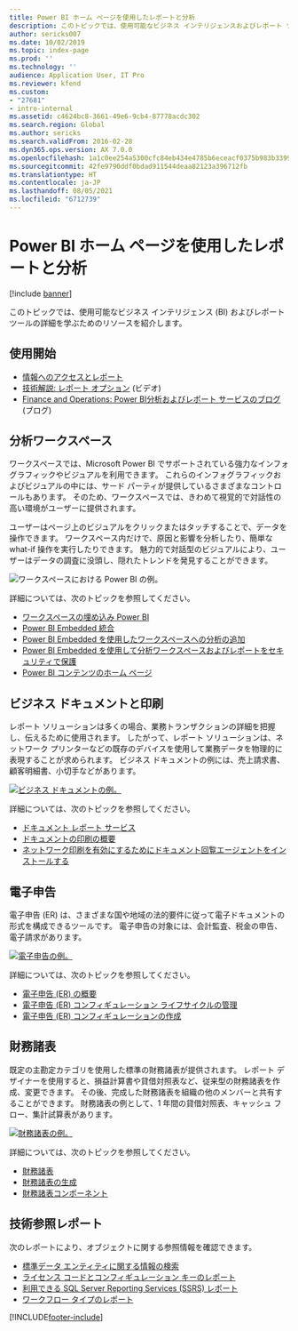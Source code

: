```yaml
---
title: Power BI ホーム ページを使用したレポートと分析
description: このトピックでは、使用可能なビジネス インテリジェンスおよびレポート ツールの詳細を学ぶためのリソースを紹介します。
author: sericks007
ms.date: 10/02/2019
ms.topic: index-page
ms.prod: ''
ms.technology: ''
audience: Application User, IT Pro
ms.reviewer: kfend
ms.custom:
- "27681"
- intro-internal
ms.assetid: c4624bc8-3661-49e6-9cb4-87778acdc302
ms.search.region: Global
ms.author: sericks
ms.search.validFrom: 2016-02-28
ms.dyn365.ops.version: AX 7.0.0
ms.openlocfilehash: 1a1c0ee254a5300cfc84eb434e4785b6eceacf0375b983b33991445443957a33
ms.sourcegitcommit: 42fe9790ddf0bdad911544deaa82123a396712fb
ms.translationtype: HT
ms.contentlocale: ja-JP
ms.lasthandoff: 08/05/2021
ms.locfileid: "6712739"
---
```

# <a name="reporting-and-analytics-with-power-bi-home-page"></a>Power BI ホーム ページを使用したレポートと分析

[!include [banner](../includes/banner.md)]

このトピックでは、使用可能なビジネス インテリジェンス (BI) およびレポート ツールの詳細を学ぶためのリソースを紹介します。

## <a name="get-started"></a>使用開始
- [情報へのアクセスとレポート](information-access-reporting.md)
- [技術解説: レポート オプション](https://www.youtube.com/watch?v=NzZONjKs5xA) (ビデオ)
- [Finance and Operations: Power BI分析およびレポート サービスのブログ](https://community.dynamics.com/365/financeandoperations/b/powerbianalyticsandreporting) (ブログ)

## <a name="analytical-workspaces"></a>分析ワークスペース
ワークスペースでは、Microsoft Power BI でサポートされている強力なインフォグラフィックやビジュアルを利用できます。 これらのインフォグラフィックおよびビジュアルの中には、サード パーティが提供しているさまざまなコントロールもあります。 そのため、ワークスペースでは、きわめて視覚的で対話性の高い環境がユーザーに提供されます。

ユーザーはページ上のビジュアルをクリックまたはタッチすることで、データを操作できます。 ワークスペース内だけで、原因と影響を分析したり、簡単な what-if 操作を実行したりできます。 魅力的で対話型のビジュアルにより、ユーザーはデータの調査に没頭し、隠れたトレンドを発見することができます。

![ワークスペースにおける Power BI の例。](./media/Power-BI-in-D365-Workspace.png)

詳細については、次のトピックを参照してください。

- [ワークスペースの埋め込み Power BI](embed-power-bi-workspaces.md)
- [Power BI Embedded 統合](power-bi-embedded-integration.md)
- [Power BI Embedded を使用したワークスペースへの分析の追加](add-analytics-tab-workspaces.md)
- [Power BI Embedded を使用して分析ワークスペースおよびレポートをセキュリティで保護](secure-analytical-workspaces.md)
- [Power BI コンテンツのホーム ページ](power-bi-home-page.md)

## <a name="business-documents-and-printing"></a>ビジネス ドキュメントと印刷
レポート ソリューションは多くの場合、業務トランザクションの詳細を把握し、伝えるために使用されます。 したがって、レポート ソリューションは、ネットワーク プリンターなどの既存のデバイスを使用して業務データを物理的に表現することが求められます。 ビジネス ドキュメントの例には、売上請求書、顧客明細書、小切手などがあります。

[![ビジネス ドキュメントの例。](./media/image-of-business-documents-1024x632.png)](./media/image-of-business-documents.png)

詳細については、次のトピックを参照してください。

- [ドキュメント レポート サービス](document-reporting-services.md)
- [ドキュメントの印刷の概要](print-documents.md)
- [ネットワーク印刷を有効にするためにドキュメント回覧エージェントをインストールする](install-document-routing-agent.md)

## <a name="electronic-reporting"></a>電子申告
電子申告 (ER) は、さまざまな国や地域の法的要件に従って電子ドキュメントの形式を構成できるツールです。 電子申告の対象には、会計監査、税金の申告、電子請求があります。

[![電子申告の例。](./media/electronic-reporting-example.png)](./media/electronic-reporting-example.png)

詳細については、次のトピックを参照してください。

- [電子申告 (ER) の概要](general-electronic-reporting.md)
- [電子申告 (ER) コンフィギュレーション ライフサイクルの管理](general-electronic-reporting-manage-configuration-lifecycle.md)
- [電子申告 (ER) コンフィギュレーションの作成](electronic-reporting-configuration.md)

## <a name="financial-reporting"></a>財務諸表
既定の主勘定カテゴリを使用した標準の財務諸表が提供されます。 レポート デザイナーを使用すると、損益計算書や貸借対照表など、従来型の財務諸表を作成、変更できます。 その後、完成した財務諸表を組織の他のメンバーと共有することができます。 財務諸表の例として、1 年間の貸借対照表、キャッシュ フロー、集計試算表があります。

[![財務諸表の例。](./media/financial-reporting-example.png)](./media/financial-reporting-example.png)

詳細については、次のトピックを参照してください。

- [財務諸表](financial-reporting-intro.md)
- [財務諸表の生成](generate-financial-report.md)
- [財務諸表コンポーネント](financial-report-components.md)

## <a name="technical-reference-reports"></a>技術参照レポート
次のレポートにより、オブジェクトに関する参照情報を確認できます。

- [標準データ エンティティに関する情報の検索](../data-entities/data-entities-report.md)
- [ライセンス コードとコンフィギュレーション キーのレポート](../sysadmin/license-codes-configuration-keys-report.md)
- [利用できる SQL Server Reporting Services (SSRS) レポート](SSRS-report.md)
- [ワークフロー タイプのレポート](../../fin-ops/organization-administration/workflow-types-report.md)


[!INCLUDE[footer-include](../../../includes/footer-banner.md)]